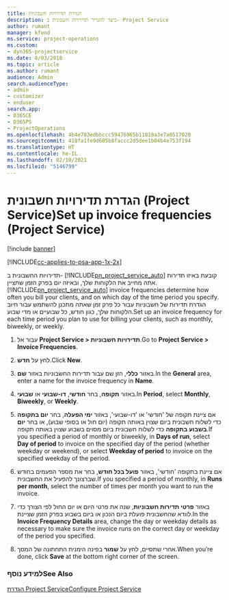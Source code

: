 ```yaml
---
title: הגדרת תדירויות חשבוניות
description: כיצד להגדיר תדירויות חשבונית ב- Project Service
author: rumant
manager: kfend
ms.service: project-operations
ms.custom:
- dyn365-projectservice
ms.date: 8/03/2018
ms.topic: article
ms.author: rumant
audience: Admin
search.audienceType:
- admin
- customizer
- enduser
search.app:
- D365CE
- D365PS
- ProjectOperations
ms.openlocfilehash: 4b4e783edbbccc59476965b11818a3e7a0517020
ms.sourcegitcommit: 418fa1fe9d605b8faccc2d5dee1b04b4e753f194
ms.translationtype: HT
ms.contentlocale: he-IL
ms.lasthandoff: 02/10/2021
ms.locfileid: "5146799"
---
```

# <a name="set-up-invoice-frequencies-project-service"></a><span data-ttu-id="1f27d-103">הגדרת תדירויות חשבונית (Project Service)</span><span class="sxs-lookup"><span data-stu-id="1f27d-103">Set up invoice frequencies (Project Service)</span></span>

[!include [banner](../includes/psa-now-project-operations.md)]

[!INCLUDE[cc-applies-to-psa-app-1x-2x](../includes/cc-applies-to-psa-app-1x-2x.md)]

<span data-ttu-id="1f27d-104">תדירויות החשבונית ב- [!INCLUDE[pn_project_service_auto](../includes/pn-project-service-auto.md)] קובעת באיזו תדירות אתה מחייב את הלקוחות שלך, ובאיזה יום בפרק הזמן שתציין.</span><span class="sxs-lookup"><span data-stu-id="1f27d-104">[!INCLUDE[pn_project_service_auto](../includes/pn-project-service-auto.md)] invoice frequencies determine how often you bill your clients, and on which day of the time period you specify.</span></span> <span data-ttu-id="1f27d-105">הגדרת תדירות של חשבוניות עבור כל פרק זמן שאתה מתכנן להשתמש עבור חיוב הלקוחות שלך, כגון חודש, כל שבועיים או מדי שבוע.</span><span class="sxs-lookup"><span data-stu-id="1f27d-105">Set up an invoice frequency for each time period you plan to use for billing your clients, such as monthly, biweekly, or weekly.</span></span>  
  
1.  <span data-ttu-id="1f27d-106">עבור אל **Project Service > תדירויות חשבוניות**.</span><span class="sxs-lookup"><span data-stu-id="1f27d-106">Go to **Project Service > Invoice Frequencies**.</span></span>  
  
2.  <span data-ttu-id="1f27d-107">לחץ על **חדש**.</span><span class="sxs-lookup"><span data-stu-id="1f27d-107">Click **New**.</span></span>  
  
3.  <span data-ttu-id="1f27d-108">באזור **כללי**, הזן שם עבור תדירות החשבוניות באזור **שם**.</span><span class="sxs-lookup"><span data-stu-id="1f27d-108">In the **General** area, enter a name for the invoice frequency in **Name**.</span></span>  
  
4.  <span data-ttu-id="1f27d-109">באזור **תקופה**, בחר **חודשי**, **דו-שבועי** או **שבועי**.</span><span class="sxs-lookup"><span data-stu-id="1f27d-109">In **Period**, select **Monthly**, **Biweekly**, or **Weekly**.</span></span>  
  
5.  <span data-ttu-id="1f27d-110">אם ציינת תקופה של 'חודשי' או 'דו-שבועי', באזור **ימי הפעלה**, בחר **יום בתקופה** כדי לשלוח חשבונית ביום שצוין באותה תקופה (יום חול או בסופי שבוע), או בחר **יום בשבוע בתקופה** כדי לשלוח חשבונית ביום מסוים בשבוע שצוין באותה תקופה.</span><span class="sxs-lookup"><span data-stu-id="1f27d-110">If you specified a period of monthly or biweekly, in **Days of run**, select **Day of period** to invoice on the specified day of the period (whether weekday or weekend), or select **Weekday of period** to invoice on the specified weekday of the period.</span></span>  
  
6.  <span data-ttu-id="1f27d-111">אם ציינת בתקופה 'חודשי', באזור **פועל בכל חודש**, בחר את מספר הפעמים בחודש שברצונך להפעיל את החשבונית.</span><span class="sxs-lookup"><span data-stu-id="1f27d-111">If you specified a period of monthly, in **Runs per month**, select the number of times per month you want to run the invoice.</span></span>  
  
7.  <span data-ttu-id="1f27d-112">באזור **פרטי תדירות חשבוניות**, שנה את פרטי היום או יום החול לפי הצורך כדי לוודא שהחשבונית פועלת ביום הנכון או ביום בשבוע בפרק הזמן שציינת.</span><span class="sxs-lookup"><span data-stu-id="1f27d-112">In the **Invoice Frequency Details** area, change the day or weekday details as necessary to make sure the invoice runs on the correct day or weekday of the period you specified.</span></span>  
  
8.  <span data-ttu-id="1f27d-113">אחרי שתסיים, לחץ על **שמור** בפינה הימנית התחתונה של המסך.</span><span class="sxs-lookup"><span data-stu-id="1f27d-113">When you’re done, click **Save** at the bottom right corner of the screen.</span></span>  
  
### <a name="see-also"></a><span data-ttu-id="1f27d-114">למידע נוסף</span><span class="sxs-lookup"><span data-stu-id="1f27d-114">See Also</span></span>  
 [<span data-ttu-id="1f27d-115">הגדרת Project Service</span><span class="sxs-lookup"><span data-stu-id="1f27d-115">Configure Project Service</span></span>](../psa/configure.md)

